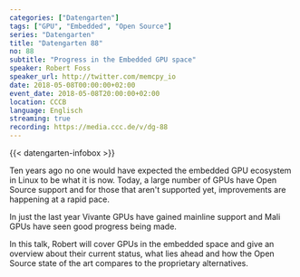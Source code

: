 ```yaml
---
categories: ["Datengarten"]
tags: ["GPU", "Embedded", "Open Source"]
series: "Datengarten"
title: "Datengarten 88"
no: 88
subtitle: "Progress in the Embedded GPU space"
speaker: Robert Foss
speaker_url: http://twitter.com/memcpy_io
date: 2018-05-08T00:00:00+02:00
event_date: 2018-05-08T20:00:00+02:00
location: CCCB
language: Englisch
streaming: true
recording: https://media.ccc.de/v/dg-88
---
```

{{< datengarten-infobox >}}

Ten years ago no one would have expected the embedded GPU ecosystem in Linux to be what it is now. Today, a large number of GPUs have Open Source support and for those that aren't supported yet, improvements are happening at a rapid pace.

In just the last year Vivante GPUs have gained mainline support and Mali GPUs have seen good progress being made.

In this talk, Robert will cover GPUs in the embedded space and give an overview about their current status, what lies ahead and how the Open Source state of the art compares
to the proprietary alternatives.

